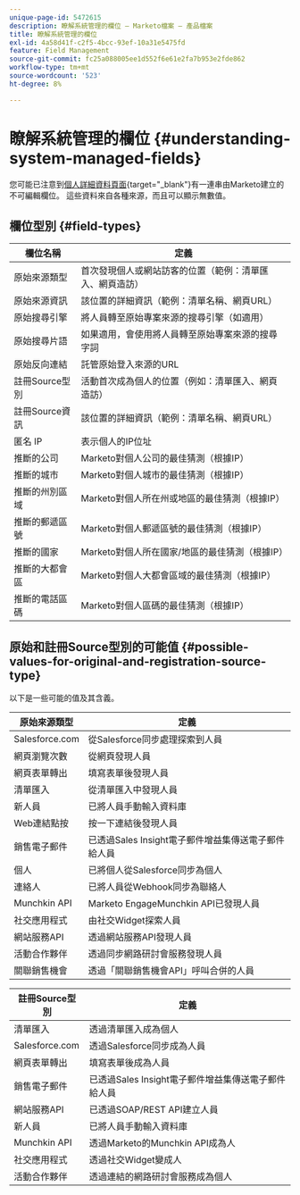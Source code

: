 ```yaml
---
unique-page-id: 5472615
description: 瞭解系統管理的欄位 — Marketo檔案 — 產品檔案
title: 瞭解系統管理的欄位
exl-id: 4a58d41f-c2f5-4bcc-93ef-10a31e5475fd
feature: Field Management
source-git-commit: fc25a088005ee1d552f6e61e2fa7b953e2fde862
workflow-type: tm+mt
source-wordcount: '523'
ht-degree: 8%

---
```


# 瞭解系統管理的欄位 {#understanding-system-managed-fields}

您可能已注意到[個人詳細資料頁面](/help/marketo/product-docs/core-marketo-concepts/smart-lists-and-static-lists/managing-people-in-smart-lists/using-the-person-detail-page.md){target="_blank"}有一連串由Marketo建立的不可編輯欄位。 這些資料來自各種來源，而且可以顯示無數值。

## 欄位型別 {#field-types}

<table><thead>
  <tr>
    <th>欄位名稱</th>
    <th>定義</th>
  </tr></thead>
<tbody>
  <tr>
    <td>原始來源類型</td>
    <td>首次發現個人或網站訪客的位置（範例：清單匯入、網頁造訪）</td>
  </tr>
  <tr>
    <td>原始來源資訊</td>
    <td>該位置的詳細資訊（範例：清單名稱、網頁URL）</td>
  </tr>
  <tr>
    <td>原始搜尋引擎</td>
    <td>將人員轉至原始專案來源的搜尋引擎（如適用）</td>
  </tr>
  <tr>
    <td>原始搜尋片語</td>
    <td>如果適用，會使用將人員轉至原始專案來源的搜尋字詞</td>
  </tr>
  <tr>
    <td>原始反向連結</td>
    <td>託管原始登入來源的URL</td>
  </tr>
  <tr>
    <td>註冊Source型別</td>
    <td>活動首次成為個人的位置（例如：清單匯入、網頁造訪）</td>
  </tr>
  <tr>
    <td>註冊Source資訊</td>
    <td>該位置的詳細資訊（範例：清單名稱、網頁URL）</td>
  </tr>
  <tr>
    <td>匿名 IP</td>
    <td>表示個人的IP位址</td>
  </tr>
  <tr>
    <td>推斷的公司</td>
    <td>Marketo對個人公司的最佳猜測（根據IP）</td>
  </tr>
  <tr>
    <td>推斷的城市</td>
    <td>Marketo對個人城市的最佳猜測（根據IP）</td>
  </tr>
  <tr>
    <td>推斷的州別區域</td>
    <td>Marketo對個人所在州或地區的最佳猜測（根據IP）</td>
  </tr>
  <tr>
    <td>推斷的郵遞區號</td>
    <td>Marketo對個人郵遞區號的最佳猜測（根據IP）</td>
  </tr>
  <tr>
    <td>推斷的國家</td>
    <td>Marketo對個人所在國家/地區的最佳猜測（根據IP）</td>
  </tr>
  <tr>
    <td>推斷的大都會區</td>
    <td>Marketo對個人大都會區域的最佳猜測（根據IP）</td>
  </tr>
  <tr>
    <td>推斷的電話區碼</td>
    <td>Marketo對個人區碼的最佳猜測（根據IP）</td>
  </tr>
</tbody></table>

## 原始和註冊Source型別的可能值 {#possible-values-for-original-and-registration-source-type}

以下是一些可能的值及其含義。

<table><thead>
  <tr>
    <th>原始來源類型</th>
    <th>定義</th>
  </tr></thead>
<tbody>
  <tr>
    <td>Salesforce.com</td>
    <td>從Salesforce同步處理探索到人員</td>
  </tr>
  <tr>
    <td>網頁瀏覽次數</td>
    <td>從網頁發現人員</td>
  </tr>
  <tr>
    <td>網頁表單轉出</td>
    <td>填寫表單後發現人員</td>
  </tr>
  <tr>
    <td>清單匯入</td>
    <td>從清單匯入中發現人員</td>
  </tr>
  <tr>
    <td>新人員</td>
    <td>已將人員手動輸入資料庫</td>
  </tr>
  <tr>
    <td>Web連結點按</td>
    <td>按一下連結後發現人員</td>
  </tr>
  <tr>
    <td>銷售電子郵件</td>
    <td>已透過Sales Insight電子郵件增益集傳送電子郵件給人員</td>
  </tr>
  <tr>
    <td>個人</td>
    <td>已將個人從Salesforce同步為個人</td>
  </tr>
  <tr>
    <td>連絡人</td>
    <td>已將人員從Webhook同步為聯絡人</td>
  </tr>
  <tr>
    <td>Munchkin API</td>
    <td>Marketo EngageMunchkin API已發現人員</td>
  </tr>
  <tr>
    <td>社交應用程式</td>
    <td>由社交Widget探索人員</td>
  </tr>
  <tr>
    <td>網站服務API</td>
    <td>透過網站服務API發現人員</td>
  </tr>
  <tr>
    <td>活動合作夥伴</td>
    <td>透過同步網路研討會服務發現人員</td>
  </tr>
  <tr>
    <td>關聯銷售機會</td>
    <td>透過「關聯銷售機會API」呼叫合併的人員</td>
  </tr>
</tbody></table>

<table><thead>
  <tr>
    <th>註冊Source型別</th>
    <th>定義</th>
  </tr></thead>
<tbody>
  <tr>
    <td>清單匯入</td>
    <td>透過清單匯入成為個人</td>
  </tr>
  <tr>
    <td>Salesforce.com</td>
    <td>透過Salesforce同步成為人員</td>
  </tr>
  <tr>
    <td>網頁表單轉出</td>
    <td>填寫表單後成為人員</td>
  </tr>
  <tr>
    <td>銷售電子郵件</td>
    <td>已透過Sales Insight電子郵件增益集傳送電子郵件給人員</td>
  </tr>
  <tr>
    <td>網站服務API</td>
    <td>已透過SOAP/REST API建立人員</td>
  </tr>
  <tr>
    <td>新人員</td>
    <td>已將人員手動輸入資料庫</td>
  </tr>
  <tr>
    <td>Munchkin API</td>
    <td>透過Marketo的Munchkin API成為人</td>
  </tr>
  <tr>
    <td>社交應用程式</td>
    <td>透過社交Widget變成人</td>
  </tr>
  <tr>
    <td>活動合作夥伴</td>
    <td>透過連結的網路研討會服務成為個人</td>
  </tr>
</tbody>
</table>
